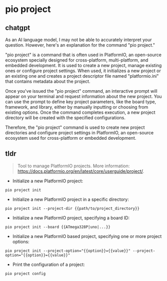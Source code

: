 # pio project 
## chatgpt 
As an AI language model, I may not be able to accurately interpret your question. However, here's an explanation for the command "pio project."

"pio project" is a command that is often used in PlatformIO, an open-source ecosystem specially designed for cross-platform, multi-platform, and embedded development. It is used to create a new project, manage existing ones or configure project settings. When used, it initializes a new project or an existing one and creates a project descriptor file named "platformio.ini" that contains metadata about the project.

Once you've issued the "pio project" command, an interactive prompt will appear on your terminal and request information about the new project. You can use the prompt to define key project parameters, like the board type, framework, and library, either by manually inputting or choosing from existing options. Once the command completes execution, a new project directory will be created with the specified configurations.

Therefore, the "pio project" command is used to create new project directories and configure project settings in PlatformIO, an open-source ecosystem used for cross-platform or embedded development. 

## tldr 
 
> Tool to manage PlatformIO projects.
> More information: <https://docs.platformio.org/en/latest/core/userguide/project/>.

- Initialize a new PlatformIO project:

`pio project init`

- Initialize a new PlatformIO project in a specific directory:

`pio project init --project-dir {{path/to/project_directory}}`

- Initialize a new PlatformIO project, specifying a board ID:

`pio project init --board {{ATmega328P|uno|...}}`

- Initialize a new PlatformIO based project, specifying one or more project options:

`pio project init --project-option="{{option}}={{value}}" --project-option="{{option}}={{value}}"`

- Print the configuration of a project:

`pio project config`
